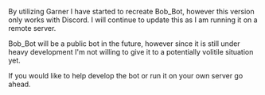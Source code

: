 By utilizing Garner I have started to recreate Bob_Bot, however this version only works with Discord. I will continue to update this as I am running it on a remote server.

Bob_Bot will be a public bot in the future, however since it is still under heavy development I'm not willing to give it to a potentially volitile situation yet.

If you would like to help develop the bot or run it on your own server go ahead.